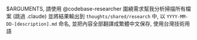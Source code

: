 $ARGUMENTS, 請使用 @codebase-researcher 圍繞需求幫我分析掃描所有檔案 (跳過 .claude) 並將結果輸出到 `thoughts/shared/research` 中, 以 `YYYY-MM-DD-[description].md` 命名, 並把內容全部翻譯成繁體中文保存, 使用台灣技術用語